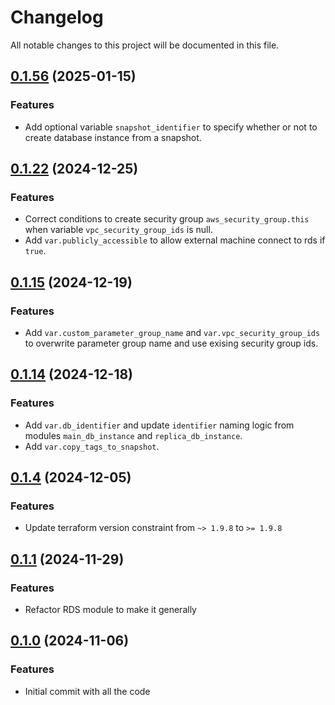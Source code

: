 # Changelog

All notable changes to this project will be documented in this file.

## [0.1.56]() (2025-01-15)
### Features

* Add optional variable `snapshot_identifier` to specify whether or not to create database instance from a snapshot.

## [0.1.22]() (2024-12-25)

### Features

* Correct conditions to create security group `aws_security_group.this` when variable `vpc_security_group_ids` is null.
* Add `var.publicly_accessible` to allow external machine connect to rds if `true`.

## [0.1.15]() (2024-12-19)

### Features

* Add `var.custom_parameter_group_name` and `var.vpc_security_group_ids` to overwrite parameter group name and use
  exising security group ids.

## [0.1.14]() (2024-12-18)

### Features

* Add `var.db_identifier` and update `identifier` naming logic from modules `main_db_instance` and
  `replica_db_instance`.
* Add `var.copy_tags_to_snapshot`.

## [0.1.4]() (2024-12-05)

### Features

* Update terraform version constraint from `~> 1.9.8` to `>= 1.9.8`

## [0.1.1]() (2024-11-29)

### Features

* Refactor RDS module to make it generally

## [0.1.0]() (2024-11-06)

### Features

* Initial commit with all the code

